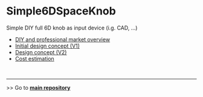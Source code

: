 # Simple6DSpaceKnob

Simple DIY full 6D knob as input device (i.g. CAD, ...)

- [DIY and professional market overview](market.md)
- [Initial design concept (V1)](concept_v1.md)
- [Design concept (V2)](concept_v2.md)
- [Cost estimation](cost_breakdown.md)

<br><hr/> 
\>> Go to **[main repository](https://github.com/BastelBaus/Simple6DSpaceKnob)**
